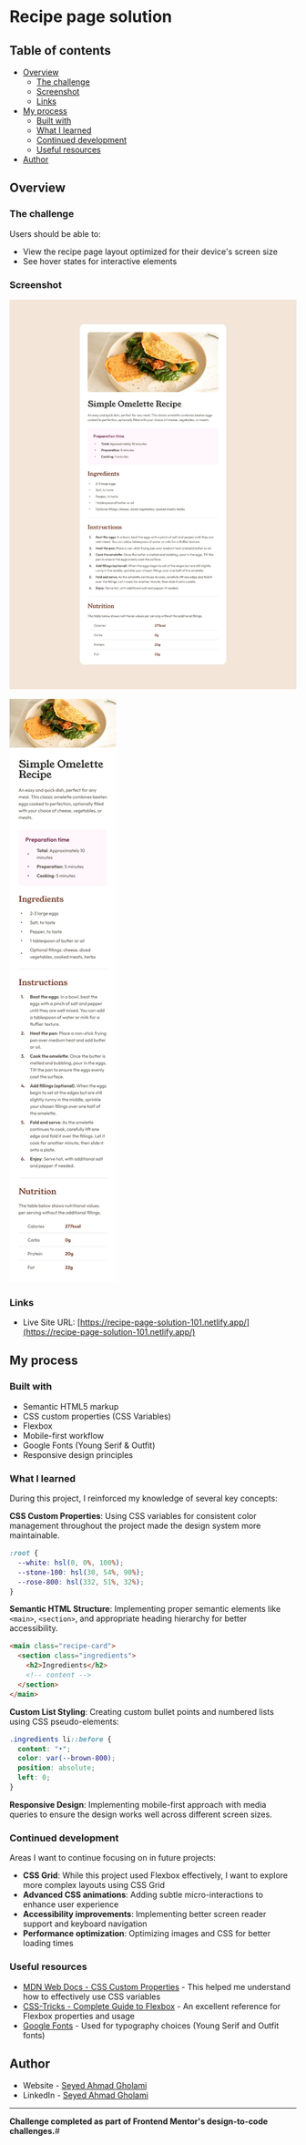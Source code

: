 # Recipe page solution


## Table of contents

- [Overview](#overview)
  - [The challenge](#the-challenge)
  - [Screenshot](#screenshot)
  - [Links](#links)
- [My process](#my-process)
  - [Built with](#built-with)
  - [What I learned](#what-i-learned)
  - [Continued development](#continued-development)
  - [Useful resources](#useful-resources)
- [Author](#author)

## Overview

### The challenge

Users should be able to:
- View the recipe page layout optimized for their device's screen size
- See hover states for interactive elements

### Screenshot

![Recipe Page Screenshot](./design/desktop-design.jpg)

![Recipe Page Screenshot for Mobile](./design/mobile-design.jpg)

### Links

- Live Site URL: [https://recipe-page-solution-101.netlify.app/](https://recipe-page-solution-101.netlify.app/)

## My process

### Built with

- Semantic HTML5 markup
- CSS custom properties (CSS Variables)
- Flexbox
- Mobile-first workflow
- Google Fonts (Young Serif & Outfit)
- Responsive design principles

### What I learned

During this project, I reinforced my knowledge of several key concepts:

**CSS Custom Properties**: Using CSS variables for consistent color management throughout the project made the design system more maintainable.

```css
:root {
  --white: hsl(0, 0%, 100%);
  --stone-100: hsl(30, 54%, 90%);
  --rose-800: hsl(332, 51%, 32%);
}
```

**Semantic HTML Structure**: Implementing proper semantic elements like `<main>`, `<section>`, and appropriate heading hierarchy for better accessibility.

```html
<main class="recipe-card">
  <section class="ingredients">
    <h2>Ingredients</h2>
    <!-- content -->
  </section>
</main>
```

**Custom List Styling**: Creating custom bullet points and numbered lists using CSS pseudo-elements:

```css
.ingredients li::before {
  content: "•";
  color: var(--brown-800);
  position: absolute;
  left: 0;
}
```

**Responsive Design**: Implementing mobile-first approach with media queries to ensure the design works well across different screen sizes.

### Continued development

Areas I want to continue focusing on in future projects:

- **CSS Grid**: While this project used Flexbox effectively, I want to explore more complex layouts using CSS Grid
- **Advanced CSS animations**: Adding subtle micro-interactions to enhance user experience
- **Accessibility improvements**: Implementing better screen reader support and keyboard navigation
- **Performance optimization**: Optimizing images and CSS for better loading times

### Useful resources

- [MDN Web Docs - CSS Custom Properties](https://developer.mozilla.org/en-US/docs/Web/CSS/Using_CSS_custom_properties) - This helped me understand how to effectively use CSS variables
- [CSS-Tricks - Complete Guide to Flexbox](https://css-tricks.com/snippets/css/a-guide-to-flexbox/) - An excellent reference for Flexbox properties and usage
- [Google Fonts](https://fonts.google.com/) - Used for typography choices (Young Serif and Outfit fonts)

## Author

- Website - [Seyed Ahmad Gholami](https://www.linkedin.com/in/seyedahmaddv/)
- LinkedIn - [Seyed Ahmad Gholami](https://www.linkedin.com/in/seyedahmaddv/)

---

**Challenge completed as part of Frontend Mentor's design-to-code challenges.**#
